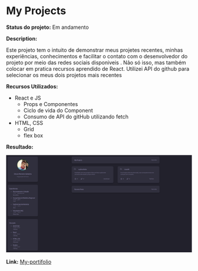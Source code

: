 # My Projects
**Status do projeto:** Em andamento


**Description:**

Este projeto tem o intuito de demonstrar meus projetes recentes, minhas experiências, conhecimentos e facilitar o contato com o desenvolvedor do projeto por meio das redes sociais disponiveis . Não só isso, mas também colocar em pratica recursos aprendido de React. Utilizei API do github para selecionar os meus dois projetos mais recentes 

**Recursos Utilizados:**
 * React e JS
    * Props e Componentes
    * Ciclo de vida do Component
    * Consumo de API do gitHub utilizando fetch
 * HTML, CSS
    * Grid
    * flex box 

**Resultado:**


![imagem](img-projeto.png)

**Link:** [My-portifolio](https://my-portifolio-nho3tg8xf-saldanhaelisson.vercel.app/)